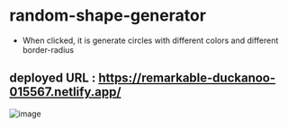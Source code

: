 # random-shape-generator
- When clicked, it is generate circles with different colors and different border-radius

## deployed URL : https://remarkable-duckanoo-015567.netlify.app/

![image](https://user-images.githubusercontent.com/22127725/213865522-6c89bb28-f1e6-4026-8783-ab8a92ad0d75.png)

